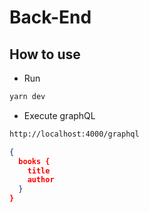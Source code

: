 # Back-End

## How to use

- Run

```bash
yarn dev
```

- Execute graphQL

```bash
http://localhost:4000/graphql
```

```json
{
  books {
    title
    author
  }
}
```

